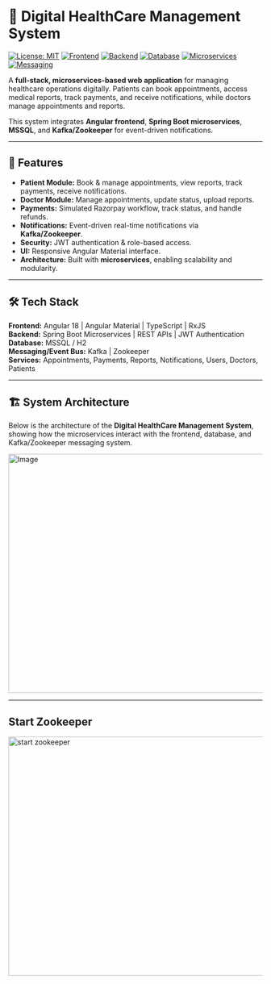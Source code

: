 # 🏥 Digital HealthCare Management System

[![License: MIT](https://img.shields.io/badge/License-MIT-green.svg)](LICENSE)
[![Frontend](https://img.shields.io/badge/Frontend-Angular-blue)](#)
[![Backend](https://img.shields.io/badge/Backend-Spring%20Boot-orange)](#)
[![Database](https://img.shields.io/badge/Database-MSSQL-lightgrey)](#)
[![Microservices](https://img.shields.io/badge/Architecture-Microservices-red)](#)
[![Messaging](https://img.shields.io/badge/Kafka-Zookeeper-purple)](#)

A **full-stack, microservices-based web application** for managing healthcare operations digitally. Patients can book appointments, access medical reports, track payments, and receive notifications, while doctors manage appointments and reports.  

This system integrates **Angular frontend**, **Spring Boot microservices**, **MSSQL**, and **Kafka/Zookeeper** for event-driven notifications.

---

## **🚀 Features**

- **Patient Module:** Book & manage appointments, view reports, track payments, receive notifications.
- **Doctor Module:** Manage appointments, update status, upload reports.
- **Payments:** Simulated Razorpay workflow, track status, and handle refunds.
- **Notifications:** Event-driven real-time notifications via **Kafka/Zookeeper**.
- **Security:** JWT authentication & role-based access.
- **UI:** Responsive Angular Material interface.
- **Architecture:** Built with **microservices**, enabling scalability and modularity.

---

## **🛠 Tech Stack**

**Frontend:** Angular 18 | Angular Material | TypeScript | RxJS  
**Backend:** Spring Boot Microservices | REST APIs | JWT Authentication  
**Database:** MSSQL / H2  
**Messaging/Event Bus:** Kafka | Zookeeper  
**Services:** Appointments, Payments, Reports, Notifications, Users, Doctors, Patients  

---
## 🏗 System Architecture

Below is the architecture of the **Digital HealthCare Management System**, showing how the microservices interact with the frontend, database, and Kafka/Zookeeper messaging system.

<img width="964" height="474" alt="Image" src="https://github.com/user-attachments/assets/6047bb2e-aca8-43b1-a919-fdc89126afe4" />

---
## Start Zookeeper
<img width="964" height="474" alt="start zookeeper" src="https://github.com/user-attachments/assets/107b6455-20fc-434b-bad8-0e4eb6439598" />




